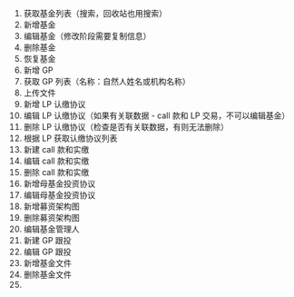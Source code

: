 1. 获取基金列表（搜索，回收站也用搜索）
2. 新增基金
3. 编辑基金（修改阶段需要复制信息）
4. 删除基金
5. 恢复基金
6. 新增 GP
7. 获取 GP 列表（名称：自然人姓名或机构名称）
8. 上传文件
9. 新增 LP 认缴协议
10. 编辑 LP 认缴协议（如果有关联数据 - call 款和 LP 交易，不可以编辑基金）
11. 删除 LP 认缴协议（检查是否有关联数据，有则无法删除）
12. 根据 LP 获取认缴协议列表
13. 新建 call 款和实缴
14. 编辑 call 款和实缴
15. 删除 call 款和实缴
16. 新增母基金投资协议
17. 编辑母基金投资协议
18. 新增募资架构图
19. 删除募资架构图
20. 编辑基金管理人
21. 新建 GP 跟投
22. 编辑 GP 跟投
23. 新增基金文件
24. 删除基金文件
25. 